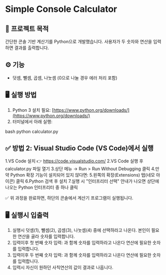 # Simple Console Calculator

## 📝 프로젝트 목적
간단한 콘솔 기반 계산기를 Python으로 개발했습니다. 사용자가 두 숫자와 연산을 입력하면 결과를 출력합니다.

## ⚙️ 기능
- 덧셈, 뺄셈, 곱셈, 나눗셈 (0으로 나눌 경우 에러 처리 포함)

## 🖥️ 실행 방법
1. Python 3 설치 필요: [https://www.python.org/downloads/](https://www.python.org/downloads/)
2. 터미널에서 아래 실행:

bash
python calculator.py


## ✅ 방법 2: Visual Studio Code (VS Code)에서 실행
1.VS Code 설치 👉 https://code.visualstudio.com/
2.VS Code 실행 후 calculator.py 파일 열기
3.상단 메뉴 → Run > Run Without Debugging 클릭
4.만약 Python 확장 기능이 설치되어 있지 않다면:
5.왼쪽의 확장(Extensions) 탭(네모 아이콘) 클릭
6.Python 검색 후 설치
7.실행 시 "인터프리터 선택" 안내가 나오면 상단에 나오는 Python 인터프리터 중 하나 클릭

✅ 위 과정을 완료하면, 하단의 콘솔에서 계산기 프로그램이 실행됩니다.

## 🖥️ 실행시 입출력
1. 실행시 덧셈(1), 뺄셈(2), 곱셈(3), 나눗셈(4) 중에 선택하라고 나온다. 본인이 필요한 연산을 골라 숫자를 입력합니다.
2. 입력이후 첫 번째 숫자 입력: 과 함께 숫자를 입력하라고 나온다 연산에 필요한 숫자를 입력합니다.
3. 입력이후 두 번째 숫자 입력: 과 함께 숫자를 입력하라고 나온다 연산에 필요한 숫자를 입력합니다.
4. 입력시 자신이 원하던 사칙연산의 값이 결과로 나옵니다.
